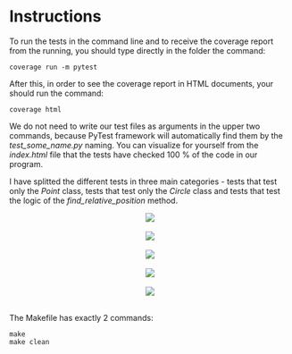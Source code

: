 # **Instructions**

To run the tests in the command line and to receive the coverage report from the running, you should type directly in the folder the command:

```
coverage run -m pytest
```

After this, in order to see the coverage report in HTML documents, your should run the command:

```
coverage html
```

We do not need to write our test files as arguments in the upper two commands, because PyTest framework will automatically find them by the *test_some_name.py* naming. You can visualize for yourself from the *index.html* file that the tests have checked 100 % of the code in our program.

I have splitted the different tests in three main categories - tests that test only the *Point* class, tests that test only the *Circle* class and tests that test the logic of the *find_relative_position* method.

<p align="center" width="100%">
    <img src="./Images/Coverage_Report_All.png"><br></br>
    <img src="./Images/Coverage_Report_Task.png"><br></br>
    <img src="./Images/Coverage_Report_Test_Point.png"><br></br>
    <img src="./Images/Coverage_Report_Test_Circle.png"><br></br>
    <img src="./Images/Coverage_Report_Test_Task.png"><br></br>
</p>


The Makefile has exactly 2 commands:

```
make
make clean
```
